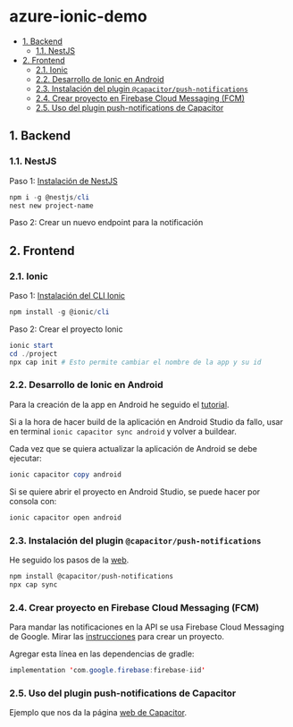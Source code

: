 # azure-ionic-demo

- [1. Backend](#1-backend)
  - [1.1. NestJS](#11-nestjs)
- [2. Frontend](#2-frontend)
  - [2.1. Ionic](#21-ionic)
  - [2.2. Desarrollo de Ionic en Android](#22-desarrollo-de-ionic-en-android)
  - [2.3. Instalación del plugin `@capacitor/push-notifications`](#23-instalación-del-plugin-capacitorpush-notifications)
  - [2.4. Crear proyecto en Firebase Cloud Messaging (FCM)](#24-crear-proyecto-en-firebase-cloud-messaging-fcm)
  - [2.5. Uso del plugin push-notifications de Capacitor](#25-uso-del-plugin-push-notifications-de-capacitor)

## 1. Backend

### 1.1. NestJS

Paso 1: [Instalación de NestJS](https://docs.nestjs.com/)

```powershell
npm i -g @nestjs/cli
nest new project-name
```

Paso 2: Crear un nuevo endpoint para la notificación

## 2. Frontend

### 2.1. Ionic

Paso 1: [Instalación del CLI Ionic](https://ionicframework.com/docs/intro/cli#install-the-ionic-cli)

```powershell
npm install -g @ionic/cli
```

Paso 2: Crear el proyecto Ionic

```powershell
ionic start
cd ./project
npx cap init # Esto permite cambiar el nombre de la app y su id
```

### 2.2. Desarrollo de Ionic en Android

Para la creación de la app en Android he seguido el [tutorial](https://ionicframework.com/docs/developing/android).

Si a la hora de hacer build de la aplicación en Android Studio da fallo, usar en terminal `ionic capacitor sync android` y volver a buildear.

Cada vez que se quiera actualizar la aplicación de Android se debe ejecutar:

```powershell
ionic capacitor copy android
```

Si se quiere abrir el proyecto en Android Studio, se puede hacer por consola con:

```powershell
ionic capacitor open android
```

### 2.3. Instalación del plugin `@capacitor/push-notifications`

He seguido los pasos de la [web](https://capacitorjs.com/docs/apis/push-notifications).

```powershell
npm install @capacitor/push-notifications
npx cap sync
```

### 2.4. Crear proyecto en Firebase Cloud Messaging (FCM)

Para mandar las notificaciones en la API se usa Firebase Cloud Messaging de Google. Mirar las [instrucciones](https://firebase.google.com/docs/cloud-messaging/android/client) para crear un proyecto.

Agregar esta línea en las dependencias de gradle:

```java
implementation 'com.google.firebase:firebase-iid'
```

### 2.5. Uso del plugin push-notifications de Capacitor

Ejemplo que nos da la página [web de Capacitor](https://capacitorjs.com/docs/guides/push-notifications-firebase).
